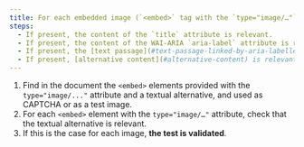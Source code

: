 ```yaml
---
title: For each embedded image (`<embed>` tag with the `type="image/…"` attribute) used as [CAPTCHA](#captcha) or as [image-test](#image-test), having a [textual alternative](#textual-image-alternative) or [alternative content](#alternative-content), is this alternative relevant?
steps:
  - If present, the content of the `title` attribute is relevant.
  - If present, the content of the WAI-ARIA `aria-label` attribute is relevant.
  - If present, the [text passage](#text-passage-linked-by-aria-labelledby-or-aria-describedby) associated via the WAI-ARIA attribute `aria-labelledby` is relevant .
  - If present, [alternative content](#alternative-content) is relevant.
---
```


1. Find in the document the `<embed>` elements provided with the `type="image/..."` attribute and a textual alternative, and used as CAPTCHA or as a test image.
2. For each `<embed>` element with the `type="image/…"` attribute, check that the textual alternative is relevant.
3. If this is the case for each image, **the test is validated**.
